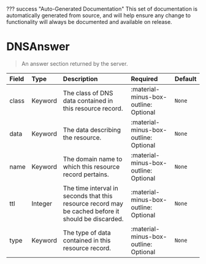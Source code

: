??? success "Auto-Generated Documentation"
    This set of documentation is automatically generated from source, and will help ensure any change to functionality will always be documented and available on release.

# DNSAnswer

> An answer section returned by the server.

| Field | Type | Description | Required | Default |
| :--- | :--- | :--- | :--- | :--- |
| class | Keyword | The class of DNS data contained in this resource record. | :material-minus-box-outline: Optional | `None` |
| data | Keyword | The data describing the resource. | :material-minus-box-outline: Optional | `None` |
| name | Keyword | The domain name to which this resource record pertains. | :material-minus-box-outline: Optional | `None` |
| ttl | Integer | The time interval in seconds that this resource record may be cached before it should be discarded. | :material-minus-box-outline: Optional | `None` |
| type | Keyword | The type of data contained in this resource record. | :material-minus-box-outline: Optional | `None` |
